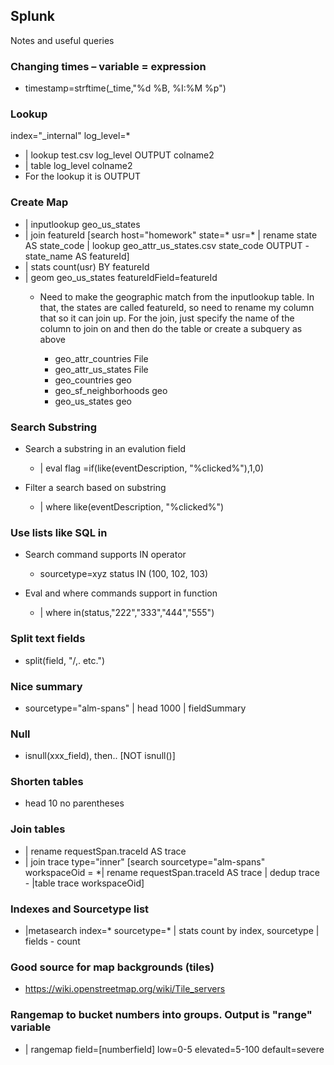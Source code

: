 ## Splunk
Notes and useful queries


### Changing times – variable = expression
- timestamp=strftime(_time,"%d %B, %I:%M %p")


### Lookup
index="_internal"  log_level=* 
- | lookup test.csv log_level OUTPUT colname2
- | table log_level colname2
- For the lookup it is <lookup table> <field to match can be renamed to match> OUTPUT <what you want to take from the lookup table>


### Create Map
- | inputlookup geo_us_states
- | join featureId [search host="homework" state=* usr=* | rename state AS state_code | lookup geo_attr_us_states.csv state_code OUTPUT   -state_name AS featureId]
- | stats count(usr) BY featureId
- | geom geo_us_states featureIdField=featureId
  - Need to make the geographic match from the inputlookup table. In that, the states are called featureId, so need to rename my column that so it can join up. For the join, just specify the name of the column to join on and then do the table or create a subquery as above

    - geo_attr_countries File 
    - geo_attr_us_states File 
    - geo_countries geo
    - geo_sf_neighborhoods geo
    - geo_us_states geo 


### Search Substring
- Search a substring in an evalution field
  - | eval flag =if(like(eventDescription, "%clicked%"),1,0)
  
- Filter a search based on substring  
  - | where like(eventDescription, "%clicked%")


### Use lists like SQL in
- Search command supports IN operator
  - sourcetype=xyz status IN (100, 102, 103)
    
- Eval and where commands support in function
  - | where in(status,"222","333","444","555")
  

### Split text fields
- split(field, "/,. etc.")


### Nice summary
- sourcetype="alm-spans" | head 1000 | fieldSummary


### Null
- isnull(xxx_field), then.. [NOT isnull()]


### Shorten tables
- head 10  no parentheses


### Join tables
- | rename requestSpan.traceId AS trace 
- | join trace type="inner" [search sourcetype="alm-spans" workspaceOid = *| rename requestSpan.traceId AS trace | dedup trace - |table trace workspaceOid]


### Indexes and Sourcetype list
- |metasearch index=* sourcetype=* | stats count by index, sourcetype | fields - count


### Good source for map backgrounds (tiles)
- https://wiki.openstreetmap.org/wiki/Tile_servers


### Rangemap to bucket numbers into groups. Output is "range" variable
- | rangemap field=[numberfield] low=0-5 elevated=5-100 default=severe

